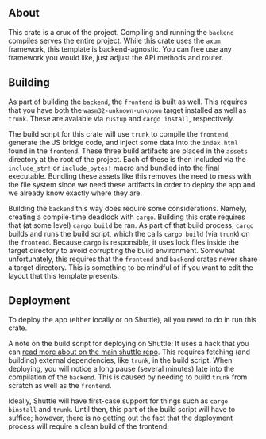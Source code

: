 ## About
This crate is a crux of the project. Compiling and running the `backend` compiles serves the entire project. While this crate uses the `axum` framework, this template is backend-agnostic. You can free use any framework you would like, just adjust the API methods and router.

## Building
As part of building the `backend`, the `frontend` is built as well. This requires that you have both the `wasm32-unknown-unknown` target installed as well as `trunk`. These are avaiable via `rustup` and `cargo install`, respectively.

The build script for this crate will use `trunk` to compile the `frontend`, generate the JS bridge code, and inject some data into the `index.html` found in the `frontend`. These three build artifacts are placed in the `assets` directory at the root of the project. Each of these is then included via the `include_str!` or `include_bytes!` macro and bundled into the final executable. Bundling these assets like this removes the need to mess with the file system since we need these artifacts in order to deploy the app and we already know exactly where they are.

Building the `backend` this way does require some considerations. Namely, creating a compile-time deadlock with `cargo`. Building this crate requires that (at some level) `cargo build` be ran. As part of that build process, `cargo` builds and runs the build script, which the calls `cargo build` (via `trunk`) on the `frontend`. Because `cargo` is responsible, it uses lock files inside the target directory to avoid corrupting the build environment. Somewhat unfortunately, this requires that the `frontend` and `backend` crates never share a target directory. This is something to be mindful of if you want to edit the layout that this template presents.

## Deployment
To deploy the app (either locally or on Shuttle), all you need to do in run this crate.

A note on the build script for deploying on Shuttle: It uses a hack that you can [read more about on the main shuttle repo](https://github.com/shuttle-hq/shuttle/issues/703#issuecomment-1515606621). This requires fetching (and building) external dependencies, like `trunk`, in the build script. When deploying, you will notice a long pause (several minutes) late into the compilation of the `backend`. This is caused by needing to build `trunk` from scratch as well as the `frontend`.

Ideally, Shuttle will have first-case support for things such as `cargo binstall` and `trunk`. Until then, this part of the build script will have to suffice; however, there is no getting out the fact that the deployment process will require a clean build of the frontend.
